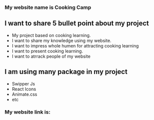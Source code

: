 ### My website name is Cooking Camp ###
## I want to share 5 bullet point about my project ##
* My project based on cooking learning.
* I want to share my knowledge using my website.
* I want to impress whole humen for attracting cooking learning
* I want to present cooking learning.
* I want to atrrack people of my website


##  I am using many package in my project ##
* Swipper Js
* React Icons
* Animate.css
* etc

### My website link is: ##